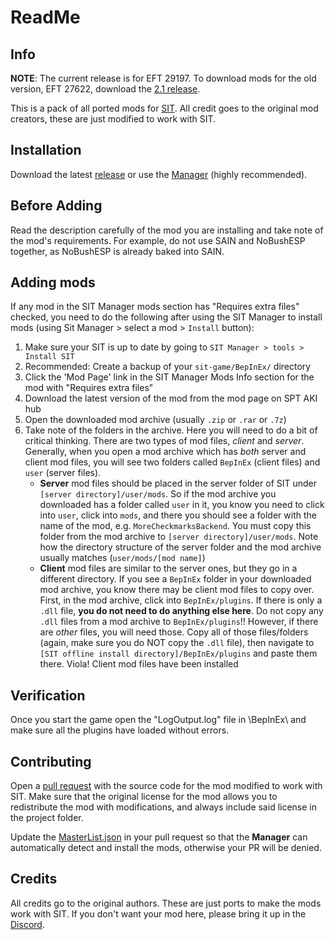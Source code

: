 # ReadMe
## Info
**NOTE**: The current release is for EFT 29197. To download mods for the old version, EFT 27622, download the [2.1 release](https://github.com/stayintarkov/SIT-Mod-Ports/releases/tag/2.1).

This is a pack of all ported mods for [SIT](https://github.com/stayintarkov/StayInTarkov.Client). All credit goes to the original mod creators, these are just modified to work with SIT.

## Installation
Download the latest [release](https://github.com/stayintarkov/SIT-Mod-Ports/releases/latest) or use the [Manager](https://github.com/stayintarkov/SIT.Manager.Avalonia) (highly recommended).

## Before Adding
Read the description carefully of the mod you are installing and take note of the mod's requirements. For example, do not use SAIN and NoBushESP together, as NoBushESP is already baked into SAIN.

## Adding mods
If any mod in the SIT Manager mods section has "Requires extra files" checked, you need to do the following after using the SIT Manager to install mods (using Sit Manager > select a mod > `Install` button):
1. Make sure your SIT is up to date by going to `SIT Manager > tools > Install SIT`
2. Recommended: Create a backup of your `sit-game/BepInEx/` directory
3. Click the 'Mod Page' link in the SIT Manager Mods Info section for the mod with "Requires extra files"
4. Download the latest version of the mod from the mod page on SPT AKI hub
5. Open the downloaded mod archive (usually `.zip` or `.rar` or `.7z`)
6. Take note of the folders in the archive. Here you will need to do a bit of critical thinking. There are two types of mod files, _client_ and _server_. Generally, when you open a mod archive which has _both_ server and client mod files, you will see two folders called `BepInEx` (client files) and `user` (server files).
    - **Server** mod files should be placed in the server folder of SIT under `[server directory]/user/mods`. So if the mod archive you downloaded has a folder called `user` in it, you know you need to click into `user`, click into `mods`, and there you should see a folder with the name of the mod, e.g. `MoreCheckmarksBackend`. You must copy this folder from the mod archive to `[server directory]/user/mods`. Note how the directory structure of the server folder and the mod archive usually matches (`user/mods/[mod name]`)
    - **Client** mod files are similar to the server ones, but they go in a different directory. If you see a `BepInEx` folder in your downloaded mod archive, you know there may be client mod files to copy over. First, in the mod archive, click into `BepInEx/plugins`. If there is only a `.dll` file, **you do not need to do anything else here**. Do not copy any `.dll` files from a mod archive to `BepInEx/plugins`!! However, if there are _other_ files, you will need those. Copy all of those files/folders (again, make sure you do NOT copy the `.dll` file), then navigate to `[SIT offline install directory]/BepInEx/plugins` and paste them there. Viola! Client mod files have been installed

## Verification
Once you start the game open the "LogOutput.log" file in \BepInEx\ and make sure all the plugins have loaded without errors.

## Contributing
Open a [pull request](https://github.com/stayintarkov/SIT.Manager/pulls) with the source code for the mod modified to work with SIT. Make sure that the original license for the mod allows you to redistribute the mod with modifications, and always include said license in the project folder.

Update the [MasterList.json](https://github.com/stayintarkov/SIT-Mod-Ports/blob/master/MasterList.json) in your pull request so that the **Manager** can automatically detect and install the mods, otherwise your PR will be denied.

## Credits
All credits go to the original authors. These are just ports to make the mods work with SIT.
If you don't want your mod here, please bring it up in the [Discord](https://discord.gg/f4CN4n3nP2).
